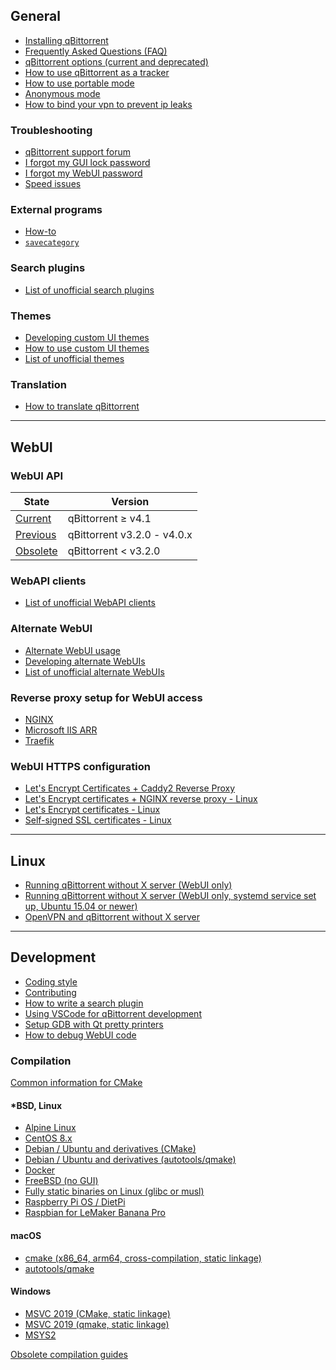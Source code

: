 ## General

- [Installing qBittorrent](https://github.com/qbittorrent/qBittorrent/wiki/Installing-qBittorrent)
- [Frequently Asked Questions (FAQ)](https://github.com/qbittorrent/qBittorrent/wiki/Frequently-Asked-Questions)
- [qBittorrent options (current and deprecated)](https://github.com/qbittorrent/qBittorrent/wiki/Explanation-of-Options-in-qBittorrent)
- [How to use qBittorrent as a tracker](https://github.com/qbittorrent/qBittorrent/wiki/How-to-use-qBittorrent-as-a-tracker)
- [How to use portable mode](https://github.com/qbittorrent/qBittorrent/wiki/How-to-use-portable-mode)
- [Anonymous mode](https://github.com/qbittorrent/qBittorrent/wiki/Anonymous-Mode)
- [How to bind your vpn to prevent ip leaks](https://github.com/qbittorrent/qBittorrent/wiki/How-to-bind-your-vpn-to-prevent-ip-leaks.md)

### Troubleshooting

- [qBittorrent support forum](http://forum.qbittorrent.org/)
- [I forgot my GUI lock password](https://github.com/qbittorrent/qBittorrent/wiki/I-forgot-my-UI-lock-password)
- [I forgot my WebUI password](https://github.com/qbittorrent/qBittorrent/wiki/Web-UI-password-locked-on-qBittorrent-NO-X-%28qbittorrent-nox%29)
- [Speed issues](https://github.com/qbittorrent/qBittorrent/wiki/Things-we-need-to-know-to-help-you-with-'speed'-issues)

### External programs

- [How-to](https://github.com/qbittorrent/qBittorrent/wiki/External-programs-How-to)
- [`savecategory`](https://github.com/qbittorrent/qBittorrent/wiki/External-programs-savecategory)

### Search plugins

- [List of unofficial search plugins](https://github.com/qbittorrent/qBittorrent/wiki/Unofficial-search-plugins)

### Themes

- [Developing custom UI themes](https://github.com/qbittorrent/qBittorrent/wiki/Create-custom-themes-for-qBittorrent)
- [How to use custom UI themes](https://github.com/qbittorrent/qBittorrent/wiki/How-to-use-custom-UI-themes)
- [List of unofficial themes](https://github.com/qbittorrent/qBittorrent/wiki/List-of-known-qBittorrent-themes)

### Translation

- [How to translate qBittorrent](https://github.com/qbittorrent/qBittorrent/wiki/How-to-translate-qBittorrent)

---

## WebUI

### WebUI API

| State                                                                                               | Version                     |
| --------------------------------------------------------------------------------------------------- | --------------------------- |
| [Current](<https://github.com/qbittorrent/qBittorrent/wiki/WebUI-API-(qBittorrent-4.1)>)            | qBittorrent ≥ v4.1          |
| [Previous](<https://github.com/qbittorrent/qBittorrent/wiki/WebUI-API-(qBittorrent-v3.2.0-v4.0.4)>) | qBittorrent v3.2.0 - v4.0.x |
| [Obsolete](<https://github.com/qbittorrent/qBittorrent/wiki/WebUI-API-(qBittorrent-v3.1.x)>)        | qBittorrent < v3.2.0        |

### WebAPI clients

- [List of unofficial WebAPI clients](https://github.com/qbittorrent/qBittorrent/wiki/List-of-unofficial-WebAPI-clients)

### Alternate WebUI

- [Alternate WebUI usage](https://github.com/qbittorrent/qBittorrent/wiki/Alternate-WebUI-usage)
- [Developing alternate WebUIs](<https://github.com/qbittorrent/qBittorrent/wiki/Developing-alternate-WebUIs-(WIP)>)
- [List of unofficial alternate WebUIs](https://github.com/qbittorrent/qBittorrent/wiki/List-of-known-alternate-WebUIs)

### Reverse proxy setup for WebUI access

- [NGINX](https://github.com/qbittorrent/qBittorrent/wiki/NGINX-Reverse-Proxy-for-Web-UI)
- [Microsoft IIS ARR](https://github.com/qbittorrent/qBittorrent/wiki/IIS-ARR-Reverse-Proxy)
- [Traefik](https://github.com/qbittorrent/qBittorrent/wiki/Traefik-Reverse-Proxy-for-Web-UI)

### WebUI HTTPS configuration

- [Let's Encrypt Certificates + Caddy2 Reverse Proxy](https://github.com/qbittorrent/qBittorrent/wiki/Linux-WebUI-HTTPS-with-Let's-Encrypt-&-Caddy2-reverse-proxy)
- [Let's Encrypt certificates + NGINX reverse proxy - Linux](https://github.com/qbittorrent/qBittorrent/wiki/Linux-WebUI-HTTPS-with-Let's-Encrypt-certificates-and-NGINX-SSL-reverse-proxy)
- [Let's Encrypt certificates - Linux](https://github.com/qbittorrent/qBittorrent/wiki/Linux-WebUI-setting-up-HTTPS-with-Let's-Encrypt-certificates)
- [Self-signed SSL certificates - Linux](https://github.com/qbittorrent/qBittorrent/wiki/Linux-WebUI-setting-up-HTTPS-with-self-signed-SSL-certificates)

---

## Linux

- [Running qBittorrent without X server (WebUI only)](<https://github.com/qbittorrent/qBittorrent/wiki/Running-qBittorrent-without-X-server-(WebUI-only)>)
- [Running qBittorrent without X server (WebUI only, systemd service set up, Ubuntu 15.04 or newer)](<https://github.com/qbittorrent/qBittorrent/wiki/Running-qBittorrent-without-X-server-(WebUI-only,-systemd-service-set-up,-Ubuntu-15.04-or-newer)>)
- [OpenVPN and qBittorrent without X server](https://github.com/qbittorrent/qBittorrent/wiki/OpenVPN-and-qBittorrent-without-X-server)

---

## Development

- [Coding style](https://github.com/qbittorrent/qBittorrent/blob/master/CODING_GUIDELINES.md)
- [Contributing](https://github.com/qbittorrent/qBittorrent/blob/master/CONTRIBUTING.md)
- [How to write a search plugin](https://github.com/qbittorrent/search-plugins/wiki/How-to-write-a-search-plugin)
- [Using VSCode for qBittorrent development](https://github.com/qbittorrent/qBittorrent/wiki/Using-VSCode-for-qBittorrent-development)
- [Setup GDB with Qt pretty printers](https://github.com/qbittorrent/qBittorrent/wiki/Setup-GDB-with-Qt-pretty-printers)
- [How to debug WebUI code](https://github.com/qbittorrent/qBittorrent/wiki/How-to-debug-the-WebUI-code)

### Compilation

[Common information for CMake](https://github.com/qbittorrent/qBittorrent/wiki/Compilation-with-CMake-common-information)

#### \*BSD, Linux

- [Alpine Linux](https://github.com/qbittorrent/qBittorrent/wiki/Compilation-Alpine-Linux)
- [CentOS 8.x](https://github.com/qbittorrent/qBittorrent/wiki/Compilation-CentOS-8.x)
- [Debian / Ubuntu and derivatives (CMake)](https://github.com/qbittorrent/qBittorrent/wiki/Compilation-Debian,-Ubuntu,-and-derivatives)
- [Debian / Ubuntu and derivatives (autotools/qmake)](https://github.com/qbittorrent/qBittorrent/wiki/Compilation-Debian-and-Ubuntu)
- [Docker](https://github.com/qbittorrent/docker-qbittorrent-nox#readme)
- [FreeBSD (no GUI)](<https://github.com/qbittorrent/qBittorrent/wiki/Compilation-FreeBSD-(no-GUI)>)
- [Fully static binaries on Linux (glibc or musl)](<https://github.com/qbittorrent/qBittorrent/wiki/Compilation-Fully-static-binaries-on-Linux-(glibc-or-musl)>)
- [Raspberry Pi OS / DietPi](https://github.com/qbittorrent/qBittorrent/wiki/Compilation-Raspberry-Pi-OS-and-DietPi)
- [Raspbian for LeMaker Banana Pro](https://github.com/qbittorrent/qBittorrent/wiki/Compilation-Raspbian-for-LeMaker-Banana-Pro)

#### macOS

- [cmake (x86_64, arm64, cross-compilation, static linkage)](<https://github.com/qbittorrent/qBittorrent/wiki/Compilation-macOS-(x86_64,-arm64,-cross-compilation)>)
- [autotools/qmake](https://github.com/qbittorrent/qBittorrent/wiki/Compilation-macOS)

#### Windows

- [MSVC 2019 (CMake, static linkage)](<https://github.com/qbittorrent/qBittorrent/wiki/Compilation-Windows-(MSVC-2019,-64-bit,-static-linkage)>)
- [MSVC 2019 (qmake, static linkage)](<https://github.com/qbittorrent/qBittorrent/wiki/Compiling-with-MSVC-2019-(static-linkage)>)
- [MSYS2](https://github.com/Chocobo1/qbittorent_msys2#readme)

[Obsolete compilation guides](https://github.com/qbittorrent/qBittorrent/wiki/Obsolete-compilation-guides)
